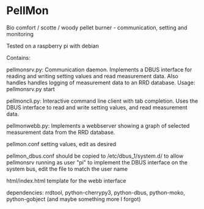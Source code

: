 PellMon
=======

Bio comfort / scotte / woody pellet burner - communication, setting and monitoring

Tested on a raspberry pi with debian


Contains: 

pellmonsrv.py:
Communication daemon. Implements a DBUS interface for reading and writing setting values and read measurement data. Also handles handles logging of measurement data to an RRD database. Usage: pellmonsrv.py start

pellmoncli.py:
Interactive command line client with tab completion. Uses the DBUS interface to read and write setting values, and read measurement data. 

pellmonwebb.py:
Implements a webbserver showing a graph of selected measurement data from the RRD database.

pellmon.conf
setting values, edit as desired

pellmon_dbus.conf
should be copied to /etc/dbus_1/system.d/ to allow pellmonsrv running as user "pi" to implement the DBUS interface on the system bus, edit the file to match the user name

html/index.html
template for the webb interface

dependencies:
rrdtool, python-cherrypy3, python-dbus, python-moko, python-gobject
(and maybe something more I forgot)


